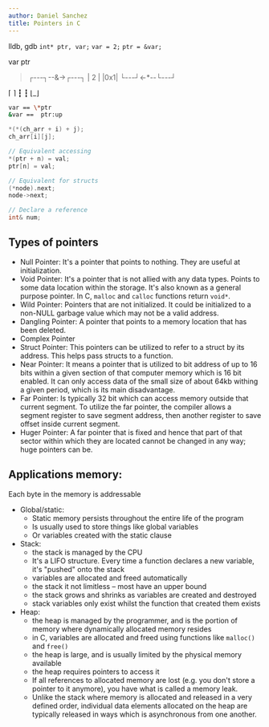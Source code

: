 ```yaml
---
author: Daniel Sanchez
title: Pointers in C
---
```


lldb, gdb
`int* ptr, var;`
`var = 2;`
`ptr = &var;`

var       ptr

> ┌---┐--&->┌---┐
> | 2 |     |0x1|
> └---┘<-*--└---┘

⌈ ⌉
┇ ┇
⌊_⌋

```sh
var == \*ptr
&var ==  ptr:up
```

```c
*(*(ch_arr + i) + j);
ch_arr[i][j];
```

```cpp
// Equivalent accessing
*(ptr + n) = val;
ptr[n] = val;

// Equivalent for structs
(*node).next;
node->next;

// Declare a reference
int& num;
```

## Types of pointers

- Null Pointer: It's a pointer that points to nothing. They are useful
    at initialization.
- Void Pointer: It's a pointer that is not allied with any data types.
    Points to some data location within the storage. It's also known
    as a general purpose pointer. In C, `malloc` and `calloc`
    functions return `void*`.
- Wild Pointer: Pointers that are not initialized. It could be
    initialized to a non-NULL garbage value which may not be a valid
    address.
- Dangling Pointer: A pointer that points to a memory location that
    has been deleted.
- Complex Pointer
- Struct Pointer: This pointers can be utilized to refer to a struct
    by its address. This helps pass structs to a function.
- Near Pointer: It means a pointer that is utilized to bit address of
    up to 16 bits within a given section of that computer memory which
    is 16 bit enabled. It can only access data of the small size of
    about 64kb withing a given period, which is its main disadvantage.
- Far Pointer: Is typically 32 bit which can access memory outside
    that current segment. To utilize the far pointer, the compiler
    allows a segment register to save segment address, then another
    register to save offset inside current segment.
- Huger Pointer: A far pointer that is fixed and hence that part of
    that sector within which they are located cannot be changed in any
    way; huge pointers can be.


## Applications memory:

Each byte in the memory is addressable

- Global/static:
    - Static memory persists throughout the entire life of the program
    - Is usually used to store things like global variables
    - Or variables created with the static clause
- Stack:
    - the stack is managed by the CPU
    - It's a LIFO structure. Every time a function declares a new
        variable, it's "pushed" onto the stack
    - variables are allocated and freed automatically
    - the stack it not limitless – most have an upper bound
    - the stack grows and shrinks as variables are created and
        destroyed
    - stack variables only exist whilst the function that created
        them exists
- Heap:
    - the heap is managed by the programmer, and is the portion of
        memory where dynamically allocated memory resides
    - in C, variables are allocated and freed using functions like
        `malloc()` and `free()`
    - the heap is large, and is usually limited by the physical memory
        available
    - the heap requires pointers to access it
    - If all references to allocated memory are lost (e.g. you don't
        store a pointer to it anymore), you have what is called a
        memory leak.
    - Unlike the stack where memory is allocated and released in a
        very defined order, individual data elements allocated on the
        heap are typically released in ways which is asynchronous
        from one another.

